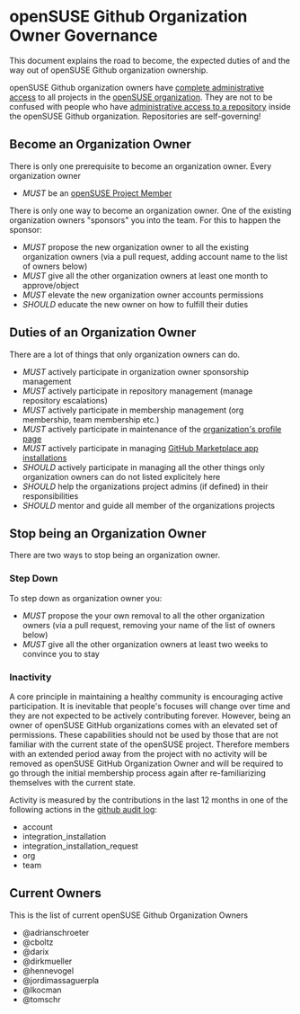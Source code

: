 # openSUSE Github Organization Owner Governance

This document explains the road to become, the expected duties of and the way out of openSUSE Github organization ownership.

openSUSE Github organization owners have [complete administrative access](https://docs.github.com/en/organizations/managing-peoples-access-to-your-organization-with-roles/roles-in-an-organization#permissions-for-organization-roles)
to all projects in the [openSUSE organization](https://github.com/openSUSE/). They are not to be confused with people who have
[administrative access to a repository](https://docs.github.com/en/organizations/managing-user-access-to-your-organizations-repositories/managing-repository-roles/repository-roles-for-an-organization)
inside the openSUSE Github organization. Repositories are self-governing!

## Become an Organization Owner

There is only one prerequisite to become an organization owner. Every organization owner

- *MUST* be an [openSUSE Project Member](https://en.opensuse.org/openSUSE:Members)

There is only one way to become an organization owner. One of the existing organization owners "sponsors" you into the team. For this to happen the sponsor:

- *MUST* propose the new organization owner to all the existing organization owners (via a pull request, adding account name to the list of owners below)
- *MUST* give all the other organization owners at least one month to approve/object
- *MUST* elevate the new organization owner accounts permissions
- *SHOULD* educate the new owner on how to fulfill their duties

## Duties of an Organization Owner

There are a lot of things that only organization owners can do. 

- *MUST* actively participate in organization owner sponsorship management
- *MUST* actively participate in repository management (manage repository escalations)
- *MUST* actively participate in membership management (org membership, team membership etc.)
- *MUST* actively participate in maintenance of the [organization's profile page](https://github.com/openSUSE/)
- *MUST* actively participate in managing [GitHub Marketplace app installations](https://github.com/organizations/openSUSE/settings/installations)
- *SHOULD* actively participate in managing all the other things only organization owners can do not listed explicitely here
- *SHOULD* help the organizations project admins (if defined) in their responsibilities
- *SHOULD* mentor and guide all member of the organizations projects

## Stop being an Organization Owner

There are two ways to stop being an organization owner.

### Step Down

To step down as organization owner you:

- *MUST* propose the your own removal to all the other organization owners (via a pull request, removing your name of the list of owners below)
- *MUST* give all the other organization owners at least two weeks to convince you to stay

### Inactivity 

A core principle in maintaining a healthy community is encouraging active participation. It is inevitable that people's focuses will change
over time and they are not expected to be actively contributing forever. However, being an owner of openSUSE GitHub organizations comes with
an elevated set of permissions. These capabilities should not be used by those that are not familiar with the current state of the openSUSE project.
Therefore members with an extended period away from the project with no activity will be removed as openSUSE GitHub Organization Owner
and will be required to go through the initial membership process again after re-familiarizing themselves with the current state.

Activity is measured by the contributions in the last 12 months in one of the following actions in the [github audit log](https://docs.github.com/en/organizations/keeping-your-organization-secure/managing-security-settings-for-your-organization/reviewing-the-audit-log-for-your-organization#searching-the-audit-log):

- account
- integration_installation
- integration_installation_request
- org
- team

## Current Owners

This is the list of current openSUSE Github Organization Owners

- @adrianschroeter
- @cboltz
- @darix
- @dirkmueller
- @hennevogel
- @jordimassaguerpla
- @lkocman
- @tomschr

